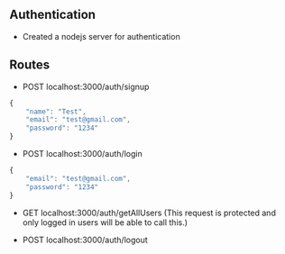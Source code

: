 ## Authentication

- Created a nodejs server for authentication

## Routes

- POST localhost:3000/auth/signup
```js
{
    "name": "Test",
    "email": "test@gmail.com",
    "password": "1234"
}
```

- POST localhost:3000/auth/login
```js
{
    "email": "test@gmail.com",
    "password": "1234"
}
```

- GET localhost:3000/auth/getAllUsers (This request is protected and only logged in users will be able to call this.)

- POST localhost:3000/auth/logout 
